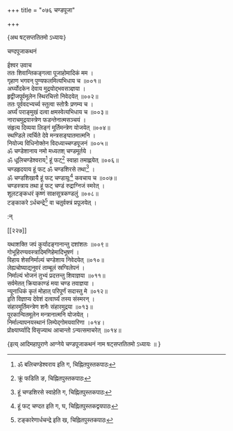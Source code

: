 +++
title = "०७६ चण्डपूजा"

+++

\{अथ षट्सप्ततितमो ऽध्यायः\}

चण्दपूजाकथनं  
    
ईश्वर उवाच  
ततः शिवान्तिकङ्गत्वा पूजाहोमादिकं मम ।  
गृहाण भगवन् पुण्यफलमित्यभिधाय च ॥००१॥  
अर्घ्योदकेन देवाय मुद्रयोद्भवसञ्ज्ञया ।  
हृद्वीजपूर्वमूलेन स्थिरचित्तो निवेदयेत् ॥००२॥  
ततः पूर्ववदभ्यर्च्य स्तुत्वा स्तोत्रैः प्रणम्य च ।  
अर्घ्यं पराङ्मुखं दत्वा क्षमस्वेत्यभिधाय च   ॥००३॥  
नाराचमुद्रयास्त्रेण फडन्तेनात्मसञ्चयं ।  
संहृत्य दिव्यया लिङ्गं मूर्तिमन्त्रेण योजयेत् ॥००४॥  
स्थण्डिले त्वर्चिते देवे मन्त्रसङ्घातमात्मनि ।  
नियोज्य विधिनोक्तेन विदध्याच्चण्डपूजनं ॥००५॥  
ॐ चण्डेशानाय नमो मध्यतश् चण्डमूर्तये   ।  
ॐ धूलिचण्डेश्वराय[^१] हूं फट्[^२] स्वाहा तमाह्णयेत्   ॥००६॥  
चण्डहृदयाय हूं फट् ॐ चण्डशिरसे तथा[^३]   ।  
ॐ चण्डशिखायै हूं फट् चण्डायुः[^४] कवचाय च   ॥००७॥  
चण्डस्त्राय तथा हूं फट् चण्डं रुद्राग्निजं स्मरेत्   ।  
शूलटङ्कधरं कृष्णं साक्षसूत्रकण्डलुं   ॥००८॥  
टङ्काकरे ऽर्धचन्द्रे[^५] वा चतुर्वक्त्रं प्रपूजयेत् ।  
    
:न्  
    
[^१]: ॐ बलिचण्डेश्वराय इति ग, चिह्नितपुस्तकपाठः  
    
[^२]: क्रूं फडिति ङ, चिह्नितपुस्तकपाठः  
    
[^३]: हूं चण्डशिरसे स्वाहेति ग, चिह्नितपुस्तकपाठः  
    
[^४]: हूं फट् चण्दत इति ग, घ, चिह्नितपुस्तकद्वयपाठः  
    
[^५]: टङ्कारेणार्धचन्द्रे इति ख, चिह्नितपुस्तकपाठः  

[[२२७]]
    
यथाशक्ति जपं कुर्यादङ्गानान्तु दशांशतः   ॥००९॥  
गोभूहिरण्यवस्त्रादिमणिहेमादिभूषणं ।  
विहाय शेसनिर्माल्यं चण्डेशाय निवेदयेत् ॥०१०॥  
लेह्यचोष्याद्यनुवरं ताम्बूलं स्रग्विलेपनं ।  
निर्माल्यं भोजनं तुभ्यं प्रदत्तन्तु शिवाज्ञया   ॥०११॥  
सर्वमेतत् क्रियाकाण्डं मया चण्ड तवाज्ञया   ।  
न्यूनाधिकं कृतं मोहात् परिपूर्णं सदास्तु मे   ॥०१२॥  
इति विज्ञाप्य देवेशं दत्वार्घ्यं तस्य संस्मरन् ।  
संहारमूर्तिमन्त्रेण शनैः संहारमुद्रया ॥०१३॥  
पूरकान्वितमूलेन मन्त्रानात्मनि योजयेत् ।  
निर्माल्यापनयस्थानं लिम्पेद्गोमयवारिणा ।०१४।  
प्रोक्ष्यार्घ्यादि विसृज्याथ आचान्तो ऽन्यत्समाचरेत् ॥०१४॥  
    
\{इत्य् आदिमहापुराणे आग्नेये चण्डपूजाकथनं नाम षट्सप्ततितमो ऽध्यायः ॥  }
    